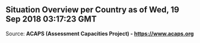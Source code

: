 ## Situation Overview per Country as of Wed, 19 Sep 2018 03:17:23 GMT

Source: **ACAPS (Assessment Capacities Project) - https://www.acaps.org**